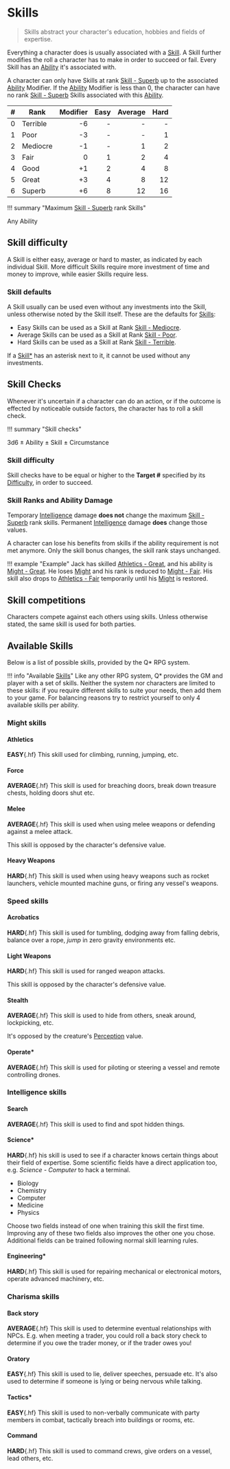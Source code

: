# Skills

> Skills abstract your character's education, hobbies and fields of expertise.

Everything a character does is usually associated with a
[Skill](/character/skills#skills). A Skill further modifies the roll a character
has to make in order to succeed or fail. Every Skill has an
[Ability](/character#abilities) it's associated with.

A character can only have Skills at rank [Skill -
Superb](/character/skills/#skills) up to the associated
[Ability](/character#abilities) Modifier. If the [Ability](/character#abilities)
Modifier is less than 0, the character can have no rank [Skill -
Superb](/character/skills/#skills) Skills associated with this
[Ability](/character#abilities).

|    # | Rank     | Modifier | Easy | Average | Hard |
|-----:|----------|---------:|-----:|--------:|-----:|
|    0 | Terrible |       -6 |    - |       - |    - |
|    1 | Poor     |       -3 |    - |       - |    1 |
|    2 | Mediocre |       -1 |    - |       1 |    2 |
|    3 | Fair     |        0 |    1 |       2 |    4 |
|    4 | Good     |       +1 |    2 |       4 |    8 |
|    5 | Great    |       +3 |    4 |       8 |   12 |
|    6 | Superb   |       +6 |    8 |      12 |   16 |

!!! summary "Maximum [Skill - Superb](/character/skills/#skills) rank Skills"
    <div class="formula formula-top formula-bottom">
        <span data-bracket-bottom="Ability Modifier">Any Ability</span>
    </div>

## Skill difficulty

A Skill is either easy, average or hard to master, as indicated by each
individual Skill. More difficult Skills require more investment of time and
money to improve, while easier Skills require less.

### Skill defaults

A Skill usually can be used even without any investments into the Skill, unless
otherwise noted by the Skill itself. These are the defaults for
[Skills](/character/skills#skills):

* Easy Skills can be used as a Skill at Rank [Skill -
  Mediocre](/character/skills#skills).
* Average Skills can be used as a Skill at Rank [Skill -
  Poor](/character/skills#skills).
* Hard Skills can be used as a Skill at Rank [Skill -
  Terrible](/character/skills#skills).

If a [Skill*](/character/skills#skills) has an asterisk next to it, it cannot be
used without any investments.


## Skill Checks

Whenever it's uncertain if a character can do an action, or if the outcome is
effected by noticeable outside factors, the character has to roll a skill check.

!!! summary "Skill checks"
    <div class="formula formula-top formula-bottom">
        <span data-bracket-bottom="Base">3d6</span> ±
        <span data-bracket-top="Ability Modifier">Ability</span> ±
        <span data-bracket-bottom="Skill Modifier">Skill</span> ±
        <span data-bracket-top="Perks / Flaws / Race">Circumstance</span>
    </div>

</blockquote>

### Skill difficulty

Skill checks have to be equal or higher to the **Target #** specified by its
[Difficulty](/crisis#difficulty), in order to succeed.

### Skill Ranks and Ability Damage

Temporary [Intelligence](/character/#intelligence-in) damage **does not** change
the maximum [Skill - Superb](/character/skills/#skills) rank skills. Permanent
[Intelligence](/character/#intelligence-in) damage **does** change those values.

A character can lose his benefits from skills if the ability requirement is not
met anymore. Only the skill bonus changes, the skill rank stays unchanged.


!!! example "Example"
    Jack has skilled [Athletics - Great](/character/skills/#skills), and his
    ability is [Might - Great](/character/#might-mi). He loses
    [Might](/character#might-mi) and his rank is reduced to [Might -
    Fair](/character/#might-mi). His skill also drops to [Athletics -
    Fair](/character/skills/#skills) temporarily until his
    [Might](/character#might-mi) is restored.

## Skill competitions

Characters compete against each others using skills. Unless otherwise stated,
the same skill is used for both parties.

## Available Skills

Below is a list of possible skills, provided by the Q* RPG system.

!!! info "Available [Skills](#skills)"
    Like any other RPG system, Q* provides the GM and player with a set of
    skills. Neither the system nor characters are limited to these skills: if
    you require different skills to suite your needs, then add them to your
    game. For balancing reasons try to restrict yourself to only 4 available
    skills per ability.

<div class="left" markdown="1">

### Might skills

#### Athletics

**EASY**{.hf} This skill used for climbing, running, jumping, etc.

#### Force

**AVERAGE**{.hf} This skill is used for breaching doors, break down treasure
chests, holding doors shut etc.

#### Melee

**AVERAGE**{.hf} This skill is used when using melee weapons or defending
against a melee attack.

This skill is opposed by the character's defensive value.

#### Heavy Weapons

**HARD**{.hf} This skill is used when using heavy weapons such as rocket
launchers, vehicle mounted machine guns, or firing any vessel's weapons.

</div>
<div class="right" markdown="1">

### Speed skills

#### Acrobatics

**HARD**{.hf} This skill is used for tumbling, dodging away from falling debris,
balance over a rope, *jump* in zero gravity environments etc.

#### Light Weapons

**HARD**{.hf} This skill is used for ranged weapon attacks.

This skill is opposed by the character's defensive value.

#### Stealth

**AVERAGE**{.hf} This skill is used to hide from others, sneak around,
lockpicking, etc.

It's opposed by the creature's [Perception](/character#perception) value.

#### Operate*

**AVERAGE**{.hf} This skill is used for piloting or steering a vessel and remote
controlling drones.

</div>
<div class="left" markdown="1">

### Intelligence skills

#### Search

**AVERAGE**{.hf} This skill is used to find and spot hidden things.

#### Science*

**HARD**{.hf} his skill is used to see if a character knows certain things about
their field of expertise. Some scientific fields have a direct application too,
e.g. *Science - Computer* to hack a terminal.

* Biology
* Chemistry
* Computer
* Medicine
* Physics

Choose two fields instead of one when training this skill the first time.
Improving any of these two fields also improves the other one you chose.
Additional fields can be trained following normal skill learning rules.

#### Engineering*

**HARD**{.hf} This skill is used for repairing mechanical or electronical
motors, operate advanced machinery, etc.

</div>
<div class="right" markdown="1">

### Charisma skills

#### Back story

**AVERAGE**{.hf} This skill is used to determine eventual relationships with
NPCs. E.g. when meeting a trader, you could roll a back story check to determine
if you owe the trader money, or if the trader owes you!

#### Oratory

**EASY**{.hf} This skill is used to lie, deliver speeches, persuade etc. It's
also used to determine if someone is lying or being nervous while talking.

#### Tactics*

**EASY**{.hf} This skill is used to non-verbally communicate with party
members in combat, tactically breach into buildings or rooms, etc.

#### Command

**HARD**{.hf} This skill is used to command crews, give orders on a vessel, lead
others, etc.

</div>
<div class="clearfix"></div>
